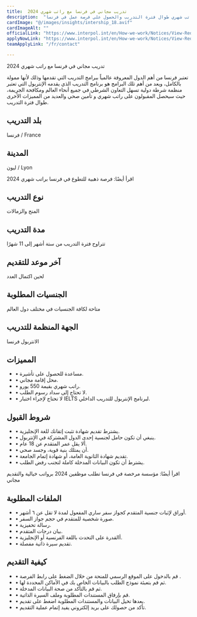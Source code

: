 ```yaml
---
title:  تدريب مجاني في فرنسا مع راتب شهري 2024 
description:  "مزايا التدريب الصيفي مدفوع الأجر في فرنسا ممول بالكامل وراتب شهري طوال فترة التدريب والحصول علي فرصة عمل في فرنسا" 
cardImage: "@/images/insights/intership_18.avif" 
cardImageAlt: "" 
officialLink: "https://www.interpol.int/en/How-we-work/Notices/View-Red-Notices" 
applyNowLink: "https://www.interpol.int/en/How-we-work/Notices/View-Red-Notices" 
teamApplyLink: "/fr/contact"

---
```


تدريب مجاني في فرنسا مع راتب شهري 2024

تعتبر فرنسا من أهم الدول المعروفة عالمياً ببرامج التدريب التي تقدمها وذلك لأنها ممولة بالكامل، ويعد من أهم تلك البرامج هو برنامج التدريب الذي يقدمه الإنتربول التي تعتبر منظمة شرطة دولية تسهل التعاون الشرطي في جميع أنحاء العالم ومكافحة الجريمة، حيث سيحصل المقبولون على راتب شهري و تأمين صحي والعديد من المميزات الأخرى طوال فترة التدريب.

## بلد التدريب

فرنسا / France

## المدينة

ليون / Lyon

اقرأ أيضًا: فرصة ذهبية للتطوع في فرنسا براتب شهري 2024

## نوع التدريب

المنح والزمالات

## مدة التدريب

تتراوح فترة التدريب من ستة أشهر إلى 11 شهرًا

## آخر موعد للتقديم

لحين اكتمال العدد

## الجنسيات المطلوبة

متاحة لكافة الجنسيات في مختلف دول العالم

## الجهة المنظمة للتدريب

الانتربول فرنسا

## المميزات

- • مساعدة للحصول على تأشيرة.
- • محل إقامة مجاني.
- • راتب شهري بقيمة 550 يورو.
- • لا تحتاج إلى سداد رسوم الطلب.
- • لا تحتاج لإجراء اختبار IELTS لبرنامج الإنتربول للتدريب الداخلي.

## شروط القبول

- • يشترط تقديم شهادة تثبت إتقانك للغة الإنجليزية.
- • ينبغي أن تكون حامل لجنسية إحدى الدول المشتركة في الإنتربول.
- • ألا يقل عمر المتقدم عن 18 عام.
- • أن يمتلك بنية قوية، وجسد صحي.
- • تقديم شهادة الثانوية العامة، أو شهادة إتمام الجامعة.
- • يشترط أن تكون البيانات المدخلة كاملة لتجنب رفض الطلب.

اقرأ أيضًا: مؤسسة مرخصة في فرنسا تطلب موظفين 2024 برواتب خيالية والتقديم مجاني

## الملفات المطلوبة

- • أوراق لإثبات جنسية المتقدم كجواز سفر ساري المفعول لمدة لا تقل عن ٦ أشهر.
- • صورة شخصية للمتقدم في حجم جواز السفر.
- • رسالة تحفيزية.
- • بيان درجات المتقدم.
- • أالقدرة على التحدث باللغة الفرنسية أو الإنجليزية.
- • تقديم سيرة ذاتية مفصلة.

## كيفية التقديم

- • قم بالدخول على الموقع الرسمي للمنحة من خلال الضغط على رابط الفرصة .
- • ثم قم بتعبئة نموذج الطلب بالبيانات الخاص بك في الأماكن المحددة لها.
- • ثم قم بالتأكد من صحة البيانات المدخلة.
- • قم بإرفاق المستندات المطلوبة وملف السيرة الذاتية.
- • بعدها تخيل البيانات والمستندات المطلوبة اضغط على تقديم.
- • تأكد من حصولك على بريد إلكتروني يفيد إتمام عملية التقديم.

